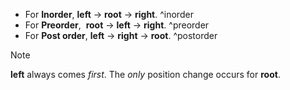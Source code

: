 -   For **Inorder**, **left** -> **root** -> **right**. ^inorder
-   For **Preorder**,  **root** -> **left** -> **right**. ^preorder
-   For **Post order**, **left** -> **right** -> **root**. ^postorder

>[!Note] 
> **left** always comes *first*. The *only* position change occurs for **root**.